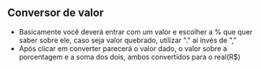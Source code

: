 ## Conversor de valor ##
- Basicamente você deverá entrar com um valor e escolher a % que quer saber sobre ele, caso seja valor quebrado, utilizar "." ai invés de ","
- Após clicar em converter parecerá o valor dado, o valor sobre a porcentagem e a soma dos dois, ambos convertidos para o real(R$)
